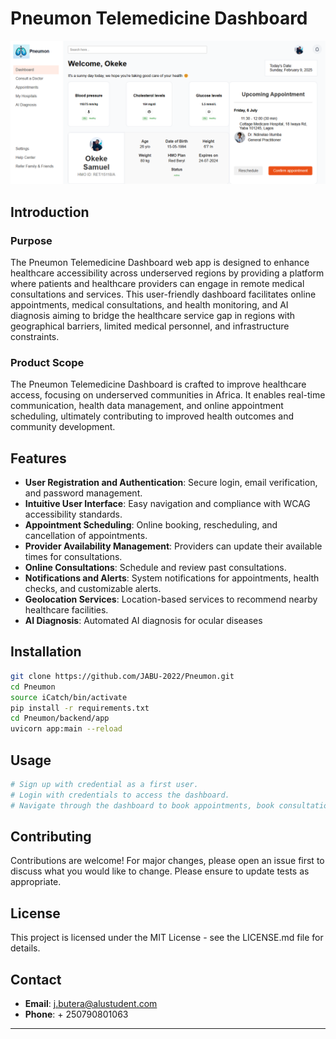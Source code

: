 # Pneumon Telemedicine Dashboard

![Dashboard](PneumonDashboard.png)

## Introduction

### Purpose

The Pneumon Telemedicine Dashboard web app is designed to enhance healthcare accessibility across underserved regions by providing a platform where patients and healthcare providers can engage in remote medical consultations and services. This user-friendly dashboard facilitates online appointments, medical consultations, and health monitoring, and AI diagnosis aiming to bridge the healthcare service gap in regions with geographical barriers, limited medical personnel, and infrastructure constraints.

### Product Scope

The Pneumon Telemedicine Dashboard is crafted to improve healthcare access, focusing on underserved communities in Africa. It enables real-time communication, health data management, and online appointment scheduling, ultimately contributing to improved health outcomes and community development.

## Features

- **User Registration and Authentication**: Secure login, email verification, and password management.
- **Intuitive User Interface**: Easy navigation and compliance with WCAG accessibility standards.
- **Appointment Scheduling**: Online booking, rescheduling, and cancellation of appointments.
- **Provider Availability Management**: Providers can update their available times for consultations.
- **Online Consultations**: Schedule and review past consultations.
- **Notifications and Alerts**: System notifications for appointments, health checks, and customizable alerts.
- **Geolocation Services**: Location-based services to recommend nearby healthcare facilities.
- **AI Diagnosis**: Automated AI diagnosis for ocular diseases
<!--

## Technologies Used

- **Frontend**: HTML, CSS and Vanilla JavaScript.
- **Backend**: FASTAPI
- **Database**: None
- **Trained AI model with GROQ API**: DenseNet201 model and llama-3.1-70b-versatile
- **APIs**: supacbase API for client-server communication -->

## Installation

```bash
git clone https://github.com/JABU-2022/Pneumon.git
cd Pneumon
source iCatch/bin/activate
pip install -r requirements.txt
cd Pneumon/backend/app
uvicorn app:main --reload
```

## Usage

```bash
# Sign up with credential as a first user.
# Login with credentials to access the dashboard.
# Navigate through the dashboard to book appointments, book consultation, view health stats, do the AI Diagnosis, or locate hospitals.
```

<!--
## Deployment

- The application has been deployed on AWS EC2 instance at icatch.tech (Note: The instance is stopped to manage cost)

## Video Demo

## Kaggle Notebook

[Kaggle](https://www.kaggle.com/code/okekemakuochukwu/pneumon)

## Github Repo -->

## Contributing

Contributions are welcome! For major changes, please open an issue first to discuss what you would like to change. Please ensure to update tests as appropriate.

## License

This project is licensed under the MIT License - see the LICENSE.md file for details.

## Contact

- **Email**: j.butera@alustudent.com
- **Phone**: + 250790801063

---
